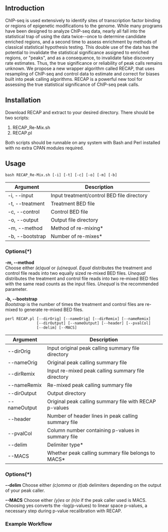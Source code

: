 ## Introduction

ChIP-seq is used extensively to identify sites of transcription factor binding or regions of epigenetic modifications to the genome. While many programs have been designed to analyze ChIP-seq data, nearly all fall into the statistical trap of using the data twice--once to determine candidate enriched regions, and a second time to assess enrichment by methods of classical statistical hypothesis testing. This double use of the data has the potential to invalidate the statistical significance assigned to enriched regions, or "peaks", and as a consequence, to invalidate false discovery rate estimates. Thus, the true significance or reliability of peak calls remains unknown. We propose a new wrapper algorithm called RECAP, that uses resampling of ChIP-seq and control data to estimate and correct for biases built into peak calling algorithms. RECAP is a powerful new tool for assessing the true statistical significance of ChIP-seq peak calls.

## Installation

Download RECAP and extract to your desired directory. There should be two scripts:
1.  RECAP_Re-Mix.sh
1.  RECAP.pl

Both scripts should be runnable on any system with Bash and Perl installed with no extra CPAN modules required.

## Usage

```
bash RECAP_Re-Mix.sh [-i] [-t] [-c] [-o] [-m] [-b]  
```

Argument | Description
------------ | -------------
-i, --input | Input treatment/control BED file directory
-t, --treatment | Treatment BED file
-c, --control | Control BED file
-o, --output | Output file directory
-m, --method | Method of re-mixing*
-b, --bootstrap | Number of re-mixes*

### Options(\*)

**-m, --method**  
Choose either *(e)qual* or *(u)nequal*. *Equal* distributes the treatment and control file reads into two equally sized re-mixed BED files. *Unequal* distributes the treatment and control file reads into two re-mixed BED files with the same read counts as the input files. *Unequal* is the recommended parameter.

**-b, --bootstrap**  
*Bootstrap* is the number of times the treatment and control files are re-mixed to generate re-mixed BED files.

```
perl RECAP.pl [--dirOrig] [--nameOrig] [--dirRemix] [--nameRemix] 
              [--dirOutput] [--nameOutput] [--header] [--pvalCol] 
              [--delim] [--MACS] 
```

Argument | Description
------------ | -------------
--dirOrig | Input original peak calling summary file directory
--nameOrig | Original peak calling summary file
--dirRemix | Input re-mixed peak calling summary file directory
--nameRemix | Re-mixed peak calling summary file
--dirOutput | Output directory
--nameOutput | Original peak calling summary file with RECAP p-values
--header | Number of header lines in peak calling summary file
--pvalCol | Column number containing p-values in summary file
--delim | Delimiter type*
--MACS | Whether peak calling summary file belongs to MACS*

### Options(\*)

**--delim**
Choose either *(c)omma* or *(t)ab* delimiters depending on the output of your peak caller.

**--MACS**
Choose either *(y)es* or *(n)o* if the peak caller used is MACS. Choosing yes converts the -log(p-values) to linear space p-values, a necessary step during p-value recalibration with RECAP.

### Example Workflow


